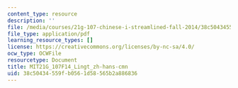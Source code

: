 ```yaml
---
content_type: resource
description: ''
file: /media/courses/21g-107-chinese-i-streamlined-fall-2014/38c50434559fb0561d58565b2a886836_MIT21G_107F14_Lingt_zh-hans-cmn.pdf
file_type: application/pdf
learning_resource_types: []
license: https://creativecommons.org/licenses/by-nc-sa/4.0/
ocw_type: OCWFile
resourcetype: Document
title: MIT21G_107F14_Lingt_zh-hans-cmn
uid: 38c50434-559f-b056-1d58-565b2a886836
---
```

